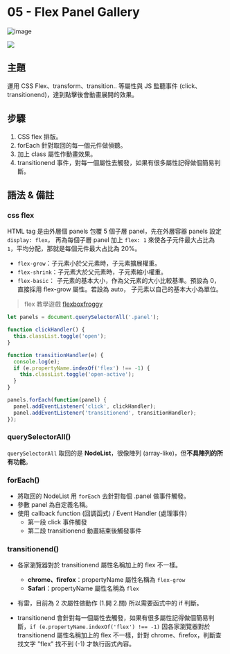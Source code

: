 # 05 - Flex Panel Gallery

![image](https://img.shields.io/badge/JavaScript30-exercise-brightgreen.svg)

![](https://images2.imgbox.com/53/d1/yXOdHIce_o.jpg)

## 主題

運用 CSS Flex、transform、transition.. 等屬性與 JS 監聽事件 (click、transitionend)，達到點擊後會動畫展開的效果。

## 步驟

1. CSS flex 排版。
2. forEach 針對取回的每一個元件做偵聽。
3. 加上 class 屬性作動畫效果。
4. transitionend 事件，對每一個屬性去觸發，如果有很多屬性記得做個簡易判斷。

## 語法 & 備註

### css flex

HTML tag 是由外層個 panels 包覆 5 個子層 panel，先在外層容器 panels 設定 `display: flex`，
再為每個子層 panel 加上 `flex: 1` 來使各子元件最大占比為 `1`，平均分配，那就是每個元件最大占比為 20%。

- `flex-grow`：子元素小於父元素時，子元素擴展權重。
- `flex-shrink`：子元素大於父元素時，子元素縮小權重。
- `flex-basic`：  子元素的基本大小，作為父元素的大小比較基準。預設為 0， 直接採用 flex-grow 屬性。若設為 auto， 子元素以自己的基本大小為單位。

> flex 教學遊戲 [flexboxfroggy](https://flexboxfroggy.com/)

```javascript
let panels = document.querySelectorAll('.panel');

function clickHandler() {
  this.classList.toggle('open');
}

function transitionHandler(e) {
  console.log(e);
  if (e.propertyName.indexOf('flex') !== -1) {
    this.classList.toggle('open-active');
  }
}

panels.forEach(function(panel) {
  panel.addEventListener('click', clickHandler);
  panel.addEventListener('transitionend', transitionHandler);
});
```

### querySelectorAll()

`querySelectorAll` 取回的是 **NodeList**，很像陣列 (array-like)，但**不具陣列的所有功能**。

### forEach()

- 將取回的 NodeList 用 `forEach` 去針對每個 .panel 做事件觸發。
- 參數 panel 為自定義名稱。
- 使用 callback function (回調函式) / Event Handler (處理事件)
  - 第一段 click 事件觸發
  - 第二段 transitionend 動畫結束後觸發事件

### transitionend()

- 各家瀏覽器對於 transitionend 屬性名稱加上的 flex 不一樣。

  - **chrome、firefox**：propertyName 屬性名稱為 `flex-grow`
  - **Safari**：propertyName 屬性名稱為 `flex`

- 有雷，目前為 2 次屬性做動作 (1.開 2.關) 所以需要函式中的 if 判斷。
- transitionend 會針對每一個屬性去觸發，如果有很多屬性記得做個簡易判斷，`if (e.propertyName.indexOf('flex') !== -1)` 因各家瀏覽器對於 transitionend 屬性名稱加上的 flex 不一樣，針對 chrome、firefox，判斷查找文字 "flex" 找不到 (-1) 才執行函式內容。
